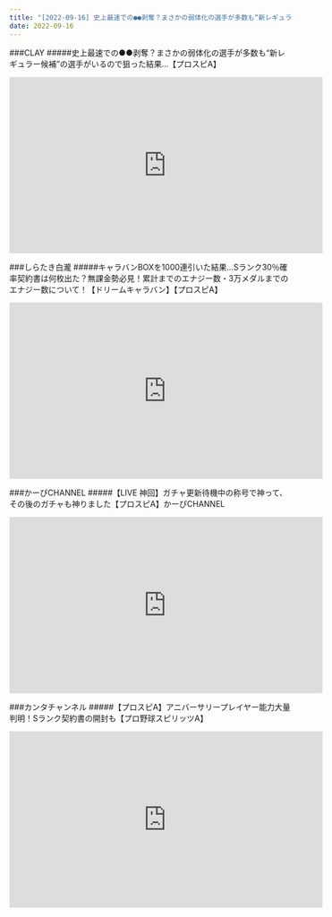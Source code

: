 ```yaml
---
title: "[2022-09-16] 史上最速での●●剥奪？まさかの弱体化の選手が多数も“新レギュラー候補”の選手がいるので狙った結果…【プロスピA】 他"
date: 2022-09-16
---
```

###CLAY
#####史上最速での●●剥奪？まさかの弱体化の選手が多数も“新レギュラー候補”の選手がいるので狙った結果…【プロスピA】
<iframe width="560" height="315" src="https://www.youtube.com/embed/0mKwoTbJR5g" frameborder="0" allow="accelerometer; autoplay; clipboard-write; encrypted-media; gyroscope; picture-in-picture" allowfullscreen></iframe>

###しらたき白瀧
#####キャラバンBOXを1000連引いた結果…Sランク30％確率契約書は何枚出た？無課金勢必見！累計までのエナジー数・3万メダルまでのエナジー数について！【ドリームキャラバン】【プロスピA】
<iframe width="560" height="315" src="https://www.youtube.com/embed/VvydwDtkOkA" frameborder="0" allow="accelerometer; autoplay; clipboard-write; encrypted-media; gyroscope; picture-in-picture" allowfullscreen></iframe>

###かーぴCHANNEL
#####【LIVE 神回】ガチャ更新待機中の称号で神って、その後のガチャも神りました【プロスピA】かーぴCHANNEL
<iframe width="560" height="315" src="https://www.youtube.com/embed/ZWzPgu_4oHU" frameborder="0" allow="accelerometer; autoplay; clipboard-write; encrypted-media; gyroscope; picture-in-picture" allowfullscreen></iframe>

###カンタチャンネル
#####【プロスピA】アニバーサリープレイヤー能力大量判明！Sランク契約書の開封も【プロ野球スピリッツA】
<iframe width="560" height="315" src="https://www.youtube.com/embed/Dy4hkjwKV-E" frameborder="0" allow="accelerometer; autoplay; clipboard-write; encrypted-media; gyroscope; picture-in-picture" allowfullscreen></iframe>

